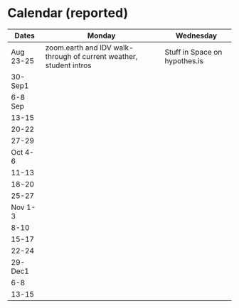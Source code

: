 # Calendar (reported) 

Dates	|Monday	|Wednesday
-------|------------- | ------------- 
Aug 23-25 |zoom.earth and IDV walk-through of current weather, student intros| Stuff in Space on hypothes.is 
30-Sep1	||
6-8 Sep||
13-15	||
20-22   ||
27-29	||
Oct 4-6	||
11-13	||
18-20	||
25-27	||
Nov 1-3	||
8-10	||
15-17	||
22-24	||
29-Dec1	||
6-8	||
13-15||
